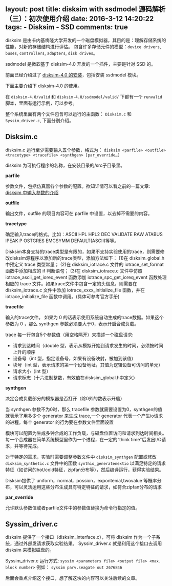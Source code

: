 layout: post
title: disksim with ssdmodel 源码解析（三）：初次使用介绍
date: 2016-3-12 14:20:22
tags: 
	- Disksim 
	- SSD
comments: true
---

disksim 是由卡内基梅隆大学开发的一个磁盘模拟器，其目的是：理解存储系统的性能，对新的存储结构进行评估。 包含许多存储元件的模型：`device drivers`, `buses`, `controllers`, `adapters`, `disk drives`。

ssdmodel 是微软基于 disksim-4.0 开发的一个插件，主要是针对 SSD 的。

前面已经介绍过了 [disksim-4.0 的安装](../../../../2015/09/09/install-disksim-4.0-with-ssdmodel-on-ubuntu/)，包括安装 ssdmodel 模块。

下面主要介绍下 disksim-4.0 的使用。

<!--more-->

在 `disksim-4.0/valid` 和 `disksim-4.0/ssdmodel/valid/` 下都有一个 `runvalid` 脚本，里面有运行示例，可以参考。

整个系统里面有两个文件包含可以运行的主函数： `Disksim.c` 和 `Syssim_driver.c`, 下面分别介绍。

## **Disksim.c** ##

disksim.c 运行至少需要输入五个参数，格式为： `disksim <parfile> <outfile> <tracetype> <tracefile> <synthgen> [par_override…]`

disksim 为可执行程序的名称，在安装目录的/src子目录里。

**parfile**

参数文件，包括仿真器各个参数的配置。欲知详情可以看之前的一篇文章: [disksim 中输入参数的介绍](../../../../2016/03/06/introduction-of-parameters-of-disksim-4.0-with-ssdmodel/)

**outfile**

输出文件，outfile 的项目内容可在 parfile 中设置，以去掉不需要的内容。

**tracetype**

确定输入trace的格式。比如：ASCII HPL HPL2 DEC VALIDATE RAW ATABUS IPEAK P OSTGRES EMCSYMM DEFAULT(ASCII)等等。

Disksim本身支持的trace类型是有限的，如果不支持实验使用的trace，则需要修改disksim源程序以添加新的trace类型，添加方法如下： (1)在 disksim_global.h 中预定义 trace 类型常量； (2)在 disksim_iotrace.c 文件的 iotrace_set_format 函数中添加相应的 if 判断语句； (3)在 disksim_iotrace.c 文件中仿照 iotrace_ascii_get_ioreq_event 函数添加 iotrace_spc_get_ioreq_event 函数处理相应的 trace 文件。如果trace文件中包含一定的头信息，则需要在 disksim_iotrace.c 文件中添加 iotrace_xxxx_initialize_file 函数，并在 iotrace_initialize_file 函数中调用。(具体可参考官方手册)

**tracefile**

输入的trace文件。 如果为 0 的话表示使用系统自动生成的trace数据。如果这个参数为 0 ，那么 synthgen 参数必须要大于0，表示开启合成负载。

trace 每一行包含5个参数值（用空格隔开）来描述一个磁盘请求:
- 请求到达时间（double 型，表示从模拟开始到请求发生的时间，必须按时间上升的顺序
- 设备号（int 型，指定设备号，如果有设备映射，被加到该值)
- 块号（int 型，表示请求的第一个设备地址，其值为逻辑设备可访问的单元）
- 请求大小（int 型）
- 请求标志（十六进制整数，有效值在disksim_global.h中定义）

**synthgen**

决定合成负载部分的模拟器是否打开（除0外的数表示开启）

当 synthgen 参数不为0时，那么 tracefile 参数就需要设置为0，synthgen的值就表示了用多少个 generator 来生成 trace,一个 generator 代表一个产生io请求的进程。每个 generator 的行为要在参数文件里面设置

模块可以配置为生成多钟合成的工作负载，与磁盘位置访问和请求到达时间相关。每一个合成器在简单系统模型里作为一个进程，在一定的“think time”后发出I/O请求，并等待完成。


对于特定的需求，实验时需要调整参数文件中 `disksim_synthgen` 配置或修改 `disksim_synthetic.c` 文件中的函数 `synthio_generatenextio` 以满足特定的请求特征（如访问的hot/cold特征，zipfan分布等），然后编译运行，获得实验结果。

Disksim提供了 uniform，normal，possion，expontenial,twovalue 等概率分布，可以灵活运用这些分布生成具有特定特征的请求，如符合zipfan分布的请求


**par_override** 

允许默认参数值或者parfile文件中的参数值替换为命令行指定的值。


## **Syssim_driver.c** ##

disksim 提供了一个接口（disksim_interface.c），可将 disksim 作为一个子系统，通过外部发请求获取实验结果。 Syssim_driver.c 就是利用这个接口去调用 disksim 来模拟磁盘的。

Syssim_driver.c 运行方式: `syssim <parameters file> <output file> <max. block number>`
例如： `syssim parv.seagate out 2676846`

后面会重点介绍这个接口，想了解这块的内容可以关注后续的文章。
